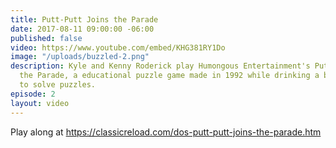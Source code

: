 ```yaml
---
title: Putt-Putt Joins the Parade
date: 2017-08-11 09:00:00 -06:00
published: false
video: https://www.youtube.com/embed/KHG381RY1Do
image: "/uploads/buzzled-2.png"
description: Kyle and Kenny Roderick play Humongous Entertainment's Putt-Putt Joins
  the Parade, a educational puzzle game made in 1992 while drinking a beer and attempting
  to solve puzzles.
episode: 2
layout: video
---
```


Play along at https://classicreload.com/dos-putt-putt-joins-the-parade.htm